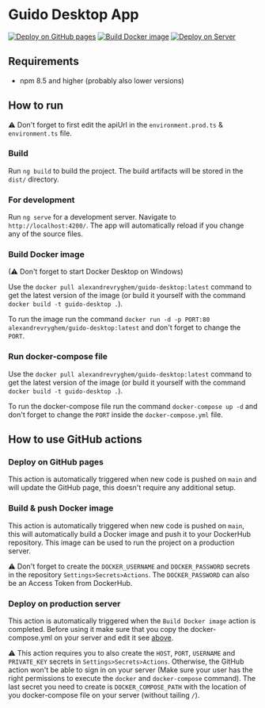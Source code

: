 # Guido Desktop App

[![Deploy on GitHub pages](https://github.com/ucll-ap-guide/guideApp-desktop/actions/workflows/deploy-to-github-pages.yml/badge.svg?branch=main)](https://github.com/ucll-ap-guide/guideApp-desktop/actions/workflows/deploy-to-github-pages.yml)
[![Build Docker image](https://github.com/ucll-ap-guide/guideApp-desktop/actions/workflows/build-docker-image.yml/badge.svg?branch=main)](https://github.com/ucll-ap-guide/guideApp-desktop/actions/workflows/build-docker-image.yml)
[![Deploy on Server](https://github.com/ucll-ap-guide/guideApp-desktop/actions/workflows/deploy-on-server.yml/badge.svg?branch=main)](https://github.com/ucll-ap-guide/guideApp-desktop/actions/workflows/deploy-on-server.yml)

## Requirements

- npm 8.5 and higher (probably also lower versions)

## How to run

⚠ Don't forget to first edit the apiUrl in the `environment.prod.ts` & `environment.ts` file.

### Build

Run `ng build` to build the project. The build artifacts will be stored in the `dist/` directory.

### For development

Run `ng serve` for a development server. Navigate to `http://localhost:4200/`. The app will automatically reload if you
change any of the source files.

### Build Docker image

(⚠ Don't forget to start Docker Desktop on Windows)

Use the `docker pull alexandrevryghem/guido-desktop:latest` command to get the latest version of the image (or build it
yourself with the command `docker build -t guido-desktop .`).

To run the image run the command `docker run -d -p PORT:80 alexandrevryghem/guido-desktop:latest` and don't forget to
change the `PORT`.

### Run docker-compose file

Use the `docker pull alexandrevryghem/guido-desktop:latest` command to get the latest version of the image (or build it
yourself with the command `docker build -t guido-desktop .`).

To run the docker-compose file run the command `docker-compose up -d` and don't forget to change the `PORT`
inside the `docker-compose.yml` file.

## How to use GitHub actions

### Deploy on GitHub pages

This action is automatically triggered when new code is pushed on `main` and will update the GitHub page, this doesn't
require any additional setup.

### Build & push Docker image

This action is automatically triggered when new code is pushed on `main`, this will automatically build a Docker image
and push it to your DockerHub repository. This image can be used to run the project on a production server.

⚠ Don't forget to create the `DOCKER_USERNAME` and `DOCKER_PASSWORD` secrets in the repository
`Settings>Secrets>Actions`. The `DOCKER_PASSWORD` can also be an Access Token from DockerHub.

### Deploy on production server

This action is automatically triggered when the `Build Docker image` action is completed. Before using it make sure that
you copy the docker-compose.yml on your server and edit it see [above](#build-docker-image).

⚠ This action requires you to also create the `HOST`, `PORT`, `USERNAME` and `PRIVATE_KEY` secrets in
`Settings>Secrets>Actions`. Otherwise, the GitHub action won't be able to sign in on your server (Make sure your user
has the right permissions to execute the `docker` and `docker-compose` command). The last secret you need to create is
`DOCKER_COMPOSE_PATH` with the location of you docker-compose file on your server (without tailing `/`).

